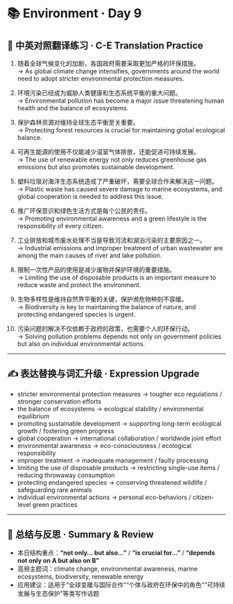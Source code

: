 # 📚 Environment · Day 9

## 📖 中英对照翻译练习 · C-E Translation Practice

1. 随着全球气候变化的加剧，各国政府需要采取更加严格的环保措施。  
   → As global climate change intensifies, governments around the world need to adopt stricter environmental protection measures.

2. 环境污染已经成为威胁人类健康和生态系统平衡的重大问题。  
   → Environmental pollution has become a major issue threatening human health and the balance of ecosystems.

3. 保护森林资源对维持全球生态平衡至关重要。  
   → Protecting forest resources is crucial for maintaining global ecological balance.

4. 可再生能源的使用不仅能减少温室气体排放，还能促进可持续发展。  
   → The use of renewable energy not only reduces greenhouse gas emissions but also promotes sustainable development.

5. 塑料垃圾对海洋生态系统造成了严重破坏，需要全球合作来解决这一问题。  
   → Plastic waste has caused severe damage to marine ecosystems, and global cooperation is needed to address this issue.

6. 推广环保意识和绿色生活方式是每个公民的责任。  
   → Promoting environmental awareness and a green lifestyle is the responsibility of every citizen.

7. 工业排放和城市废水处理不当是导致河流和湖泊污染的主要原因之一。  
   → Industrial emissions and improper treatment of urban wastewater are among the main causes of river and lake pollution.

8. 限制一次性产品的使用是减少废物并保护环境的重要措施。  
   → Limiting the use of disposable products is an important measure to reduce waste and protect the environment.

9. 生物多样性是维持自然界平衡的关键，保护濒危物种刻不容缓。  
   → Biodiversity is key to maintaining the balance of nature, and protecting endangered species is urgent.

10. 污染问题的解决不仅依赖于政府的政策，也需要个人的环保行动。  
    → Solving pollution problems depends not only on government policies but also on individual environmental actions.

---

## ✍️ 表达替换与词汇升级 · Expression Upgrade

- stricter environmental protection measures → tougher eco regulations / stronger conservation efforts  
- the balance of ecosystems → ecological stability / environmental equilibrium  
- promoting sustainable development → supporting long-term ecological growth / fostering green progress  
- global cooperation → international collaboration / worldwide joint effort  
- environmental awareness → eco-consciousness / ecological responsibility  
- improper treatment → inadequate management / faulty processing  
- limiting the use of disposable products → restricting single-use items / reducing throwaway consumption  
- protecting endangered species → conserving threatened wildlife / safeguarding rare animals  
- individual environmental actions → personal eco-behaviors / citizen-level green practices

---

## 🧠 总结与反思 · Summary & Review

- 本日结构重点：**“not only… but also…”** / **“is crucial for…”** / **“depends not only on A but also on B”**  
- 高频主题词：climate change, environmental awareness, marine ecosystems, biodiversity, renewable energy  
- 应用建议：适用于“全球变暖与国际合作”“个体与政府在环保中的角色”“可持续发展与生态保护”等类写作话题
